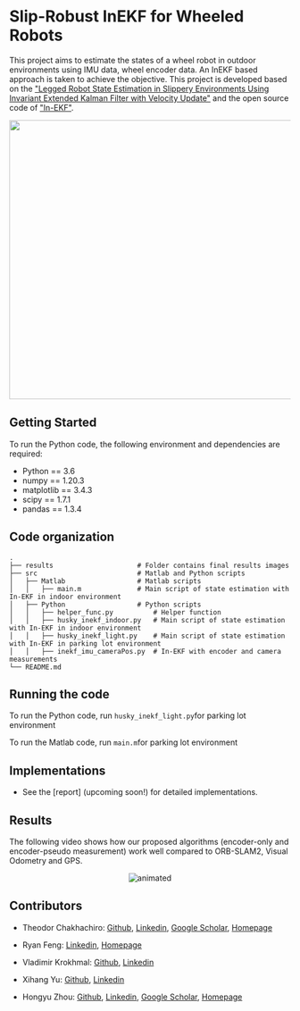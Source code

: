 # Slip-Robust InEKF for Wheeled Robots

This project aims to estimate the states of a wheel robot in outdoor environments using IMU data, wheel encoder data. An InEKF based approach is taken to achieve the objective. This project is developed based on the ["Legged Robot State Estimation in Slippery Environments Using Invariant Extended Kalman Filter with Velocity Update"](https://arxiv.org/abs/2104.04238) and the open source code of ["In-EKF"](https://github.com/RossHartley/invariant-ekf).

<p align="center">
  <img width="750" height="500" src="results/husky_inekf_new.png">
</p>


## Getting Started
To run the Python code, the following environment and dependencies are required: 
- Python == 3.6
- numpy == 1.20.3
- matplotlib == 3.4.3
- scipy == 1.7.1
- pandas == 1.3.4

## Code organization
    .
    ├── results                     # Folder contains final results images
    ├── src                         # Matlab and Python scripts
    │   ├── Matlab                  # Matlab scripts
    │   │   ├── main.m              # Main script of state estimation with In-EKF in indoor environment
    │   ├── Python                  # Python scripts
    │   │   ├── helper_func.py          # Helper function
    │   │   ├── husky_inekf_indoor.py   # Main script of state estimation with In-EKF in indoor environment
    │   │   ├── husky_inekf_light.py    # Main script of state estimation with In-EKF in parking lot environment
    │   │   ├── inekf_imu_cameraPos.py	# In-EKF with encoder and camera measurements
    └── README.md

## Running the code
To run the Python code, run `husky_inekf_light.py`for parking lot environment

To run the Matlab code, run `main.m`for parking lot environment
<!-- or `husky_inekf_indoor.py` for indoor environment. -->


## Implementations

* See the [report] (upcoming soon!) for detailed implementations.

## Results

The following video shows how our proposed algorithms (encoder-only and encoder-pseudo measurement) work well compared to ORB-SLAM2, Visual Odometry and GPS.

<p align="center">
  <img src="results/final_gif.gif" alt="animated" />
</p>



## Contributors
* Theodor Chakhachiro: [Github](https://github.com/Theochiro), [Linkedin](https://www.linkedin.com/in/teochiro/), [Google Scholar](https://scholar.google.com/citations?user=GFfVbcQAAAAJ&hl=en), [Homepage](https://theodorchakhachiro.netlify.app/)

* Ryan Feng: [Linkedin](https://www.linkedin.com/in/ryan-feng-54646722a/), [Homepage](https://rzfeng.xyz/)

* Vladimir Krokhmal: [Github](https://github.com/VladKrokhmal), [Linkedin](https://www.linkedin.com/in/krokhmalvladimir/)

* Xihang Yu: [Github](https://github.com/XihangYU630), [Linkedin](https://www.linkedin.com/in/xihang-yu-291511207/)

* Hongyu Zhou: [Github](https://github.com/Hongyu-ZHOU), [Linkedin](https://www.linkedin.com/in/hongyu-zhou-2398761a9/), [Google Scholar](https://scholar.google.com/citations?user=byfB4H8AAAAJ&hl=en&authuser=1), [Homepage](https://hongyu-zhou.github.io/)

<!-- <a href = "https://github.com/XihangYU630">
  <img src = "https://avatars.githubusercontent.com/u/94797458?s=48&v=4.png?size=50"/>
</a>

<a href = "https://github.com/Theochiro">
  <img src = "https://avatars.githubusercontent.com/u/74928553?s=48&v=4.png?size=50"/>
</a>

<a href = "https://github.com/Hongyu-ZHOU">
  <img src = "https://avatars.githubusercontent.com/u/62939586?s=48&v=4.png?size=50"/>
</a> -->

<!-- <iframe src="https://umich-my.sharepoint.com/personal/teochiro_umich_edu/_layouts/15/Doc.aspx?sourcedoc={b58d029a-1b85-45da-8555-0aa1cb9df0c2}&amp;action=embedview&amp;wdAr=1.7777777777777777" width="476px" height="288px" frameborder="0">This is an embedded <a target="_blank" href="https://office.com">Microsoft Office</a> presentation, powered by <a target="_blank" href="https://office.com/webapps">Office</a>.</iframe> -->
<!-- <p align="center">
  <img width="800" height="500" src="result/path1.png">
</p>
<p align="center">
  <img width="800" height="500" src="result/gif1.gif">
</p>
<p align="center">
  <img width="800" height="500" src="result/path1_3d.png">
</p>
Results for data set 2 (Downtown):
<p align="center">
  <img width="800" height="500" src="result/path2.png">
</p>
<p align="center">
  <img width="800" height="500" src="result/gif2.gif">
</p>
<p align="center">
  <img width="800" height="500" src="result/path2_3d.png">
</p>
Results for data set 3 (Rural Area):
<p align="center">
  <img width="800" height="500" src="result/path3.png">
</p>
<p align="center">
  <img width="800" height="500" src="result/gif3.gif">
</p>
<p align="center">
  <img width="800" height="500" src="result/path3_3d.png">
</p> -->
